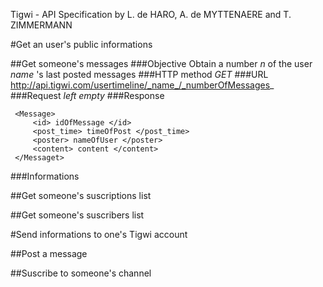 ﻿Tigwi - API Specification by L. de HARO, A. de MYTTENAERE and T. ZIMMERMANN 

#Get an user's public informations

##Get someone's messages
###Objective
Obtain a number _n_ of the user _name_ 's last posted messages
###HTTP method
*GET*
###URL
http://api.tigwi.com/usertimeline/_name_/_numberOfMessages_
###Request
_left empty_
###Response

     <Message>
	     <id> idOfMessage </id>
	     <post_time> timeOfPost </post_time>
	     <poster> nameOfUser </poster>
	     <content> content </content>
     </Messaget>

###Informations

##Get someone's suscriptions list

##Get someone's suscribers list


#Send informations to one's Tigwi account

##Post a message

##Suscribe to someone's  channel